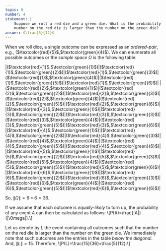 ```yaml
---
topic: 0
number: 4
statement: |
    Suppose we roll a red die and a green die. What is the probability that the
    number on the red die is larger than the number on the green die?
answer: $\frac{5}{12}$
---
```

When we roll dice, a single outcome can be expressed as an *ordered-pair*, e.g., ($\textcolor{red}{5}$,$\textcolor{green}{4}$).
We can enumerate all possible outcomes or the *sample space* $\Omega$ is the following table:

|($\textcolor{red}{1}$,$\textcolor{green}{1}$)|($\textcolor{red}{1}$,$\textcolor{green}{2}$)|($\textcolor{red}{1}$,$\textcolor{green}{3}$)|($\textcolor{red}{1}$,$\textcolor{green}{4}$)|($\textcolor{red}{1}$,$\textcolor{green}{5}$)|($\textcolor{red}{1}$,$\textcolor{green}{6}$)|
|($\textcolor{red}{2}$,$\textcolor{green}{1}$)|($\textcolor{red}{2}$,$\textcolor{green}{2}$)|($\textcolor{red}{2}$,$\textcolor{green}{3}$)|($\textcolor{red}{2}$,$\textcolor{green}{4}$)|($\textcolor{red}{2}$,$\textcolor{green}{5}$)|($\textcolor{red}{2}$,$\textcolor{green}{6}$)|
|($\textcolor{red}{3}$,$\textcolor{green}{1}$)|($\textcolor{red}{3}$,$\textcolor{green}{2}$)|($\textcolor{red}{3}$,$\textcolor{green}{3}$)|($\textcolor{red}{3}$,$\textcolor{green}{4}$)|($\textcolor{red}{3}$,$\textcolor{green}{5}$)|($\textcolor{red}{3}$,$\textcolor{green}{6}$)|
|($\textcolor{red}{4}$,$\textcolor{green}{1}$)|($\textcolor{red}{4}$,$\textcolor{green}{2}$)|($\textcolor{red}{4}$,$\textcolor{green}{3}$)|($\textcolor{red}{4}$,$\textcolor{green}{4}$)|($\textcolor{red}{4}$,$\textcolor{green}{5}$)|($\textcolor{red}{4}$,$\textcolor{green}{6}$)|
|($\textcolor{red}{5}$,$\textcolor{green}{1}$)|($\textcolor{red}{5}$,$\textcolor{green}{2}$)|($\textcolor{red}{5}$,$\textcolor{green}{3}$)|($\textcolor{red}{5}$,$\textcolor{green}{4}$)|($\textcolor{red}{5}$,$\textcolor{green}{5}$)|($\textcolor{red}{5}$,$\textcolor{green}{6}$)|
|($\textcolor{red}{6}$,$\textcolor{green}{1}$)|($\textcolor{red}{6}$,$\textcolor{green}{2}$)|($\textcolor{red}{6}$,$\textcolor{green}{3}$)|($\textcolor{red}{6}$,$\textcolor{green}{4}$)|($\textcolor{red}{6}$,$\textcolor{green}{5}$)|($\textcolor{red}{6}$,$\textcolor{green}{6}$)|

So, $\|\Omega\|=6\times6=36$. 

If we assume that each outcome is *equally-likely* to turn up, the probability
of any event $A$ can then be calculated as follows:
\\[P(A)=\frac{\|A\|}{\|\Omega\|}.\\]

Let us denote by $L$ the event containing all outcomes such that the number on the red die is larger than the number on the green die. We immediately note that such outcomes are the entries in the table *below the diagonal*. And,
$\|L\|=15$. Therefore, \\[P(L)=\frac{15}{36}=\frac{5}{12}.\\]